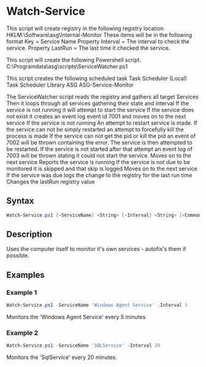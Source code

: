 # Watch-Service

This script will create registry in the following registry location
    HKLM:\Software\asg\Internal-Monitor
  These items will be in the following format
    Key = Service Name
      Property Interval = The interval to check the service.
      Property LastRun = The last time it checked the service.

  This script will create the following Powershell script.
    C:\Programdata\asg\scripts\ServiceWatcher.ps1
  
  This script creates the following scheduled task
    Task Scheduler (Local)
      Task Scheduler Library
        ASG
          ASG-Service-Monitor

  The ServiceWatcher script reads the registry and gathers all target Services
    Then it loops through all services gathering their state and interval
      If the service is not running it will attempt to start the service
        If the service does not exist it creates an event log event id 7001 and moves on to the next service
        If the service is not running
          An attempt to restart service is made.
            If the service can not be simply restarted an attempt to forcefully kill the process is made
              If the service can not get the pid or kill the pid an event of 7002 will be thrown containing the error.
            The service is then attempted to be restarted.
          If the service is not started after that attempt an event log of 7003 will be thrown stating it could not start the service.
          Moves on to the next service
      Reports the service is running
    If the service is not due to be monitored it is skipped and that skip is logged
    Moves on to the next service
    If the service was due 
    logs the change to the registry for the last run time
    Changes the lastRun registry value
  

## Syntax
```PowerShell
Watch-Service.ps1 [-ServiceName] <String> [-Interval] <String> [<CommonParameters>]
```
## Description

Uses the computer itself to monitor it's own services - autofix's them if possible.

## Examples


###  Example 1 
```PowerShell
Watch-Service.ps1 -ServiceName 'Windows Agent Service' -Interval 5
```

Monitors the 'Windows Agent Service' every 5 minutes

###  Example 2 
```PowerShell
Watch-Service.ps1 -ServiceName 'SQLService' -Interval 20
```

Monitors the 'SqlService' every 20 minutes.